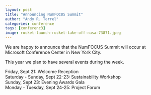 ```yaml
---
layout: post
title: "Announcing NumFOCUS Summit"
author: "Andy R. Terrel"
categories: conference
tags: [conferenc3]
image: rocket-launch-rocket-take-off-nasa-73871.jpeg
---
```



We are happy to announce that the NumFOCUS Summit will occur at Microsoft Conference Center in New York City.  

This year we plan to have several events during the week.  

Friday, Sept 21: Welcome Reception    
Saturday - Sunday, Sept 22-23: Sustainability Workshop  
Sunday, Sept 23: Evening Awards Gala  
Monday - Tuesday, Sept 24-25: Project Forum  
